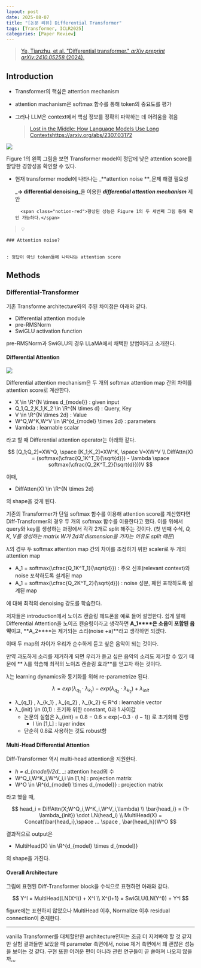 ```yaml
---
layout: post
date: 2025-08-07
title: "[논문 리뷰] Differential Transformer"
tags: [Transformer, ICLR2025]
categories: [Paper Review]
---
```


> [Ye, Tianzhu, et al. "Differential transformer." ](https://arxiv.org/abs/2410.05258)[_arXiv preprint arXiv:2410.05258_](https://arxiv.org/abs/2410.05258)[ (2024).](https://arxiv.org/abs/2410.05258)



## Introduction

- Transformer의 핵심은 attention mechanism
- attention machanism은 softmax 함수를 통해 token의 중요도를 평가
- 그러나 LLM은 context에서 핵심 정보를 정확히 파악하는 데 어려움을 겪음

	> [Lost in the Middle: How Language Models Use Long Contextshttps://arxiv.org/abs/2307.03172](https://arxiv.org/abs/2307.03172)


![](https://prod-files-secure.s3.us-west-2.amazonaws.com/542b861c-36a8-4051-84e5-8804b6728dba/9083ea56-691a-4752-ae26-47f403431ac8/image.png?X-Amz-Algorithm=AWS4-HMAC-SHA256&X-Amz-Content-Sha256=UNSIGNED-PAYLOAD&X-Amz-Credential=ASIAZI2LB4662XEK7Z6J%2F20250820%2Fus-west-2%2Fs3%2Faws4_request&X-Amz-Date=20250820T080056Z&X-Amz-Expires=3600&X-Amz-Security-Token=IQoJb3JpZ2luX2VjEIf%2F%2F%2F%2F%2F%2F%2F%2F%2F%2FwEaCXVzLXdlc3QtMiJIMEYCIQDsQRLpGmyPJb5AuzdFjywe5aZBoGM%2F6kNRdwNw3XXvDwIhAO%2F%2BlVsQ5z8sZ44FAdAPe8W30KE3fSODQEr%2B772IJ3OFKogECND%2F%2F%2F%2F%2F%2F%2F%2F%2F%2FwEQABoMNjM3NDIzMTgzODA1IgxtTR8KcdNoJK1tZHAq3AMBUAUGb6nFyUlO7gAw%2BmRg42gYgezy9T6ENZrx3qWPBn7mD9BqVBMcrk1fpSqAlgLsOd6DEHdKvkUmTwkGbAAWtp3%2BL7uu349NIYo1jFczbPv1O4bY8ILcwx6tkW%2FRh6RP7PWh%2BDdUmUutyJOGi0OfPDT73bo1OjEDtIUdNRX46kxV4RJ%2BNHC7JFVMx0uOKnlmpNksGjbvD4vpO09zoc%2FcdIw0AOjgG4xVo9QmlB7A5%2F0bDGvRuqUpZu4S%2Fa8tUJa0xtv7eHQgBTYIQq7njC7Irl8pkkqZbwXKshAxPymWiCr02M%2B6UYZdy2GUpgSc3qNrGZWPLcidgecJ%2BAMOIuhajl6jZBoo3D%2Fdxd1mIAC6m5yLwEQpCCDtQe7DeRf8wqC6Z1KFuujJCJyXcXJgp81UTmAT%2FjCCZWEkn9C1c%2Fi5LXbtY7E2ycyxJQlm2UuHKXo1%2FvtDSph6hFVYn0s3gI4ys8hmTjqX8ryu%2F70ppeCaq%2B%2BzhqYKvwNOIIDNjcN1H95GMGGgh4GMc%2BKhR2RlAS65Y1iyNG9OFbpkeI6iP4OcPFKxDiUC8xRoKnZukskC40QzIq2pGM%2Byo4p3R8%2BiMqjfZZWzaR9Q7mKn5lU0ytYZxGPQoxkc9noxv4XvfDC41ZXFBjqkAfrdcXJ%2Fu4k6SUAEMp9quaj8Vkcx%2B9xyZkuk4p%2B%2By5gqU81RrbfXnmYUowr16dOIYkackKqTKrtKST5x1rkMlOv7E7Fzz9NoTlcHtsssmCUQMt%2BhyKyUOGL8cIKC4C8JPaBeSNRa3P2qxgdyCHRwV6WHD0pstFLw0R%2B%2B0rgOCV6HyyCrP5%2F5XwaCtpnJYfXfHgk0hgnwozwrxGbIpWDGU8LN6clD&X-Amz-Signature=771366379a7f8506ea225bab0982f35cd23c8343fad6e3f8349ff762a077070f&X-Amz-SignedHeaders=host&x-amz-checksum-mode=ENABLED&x-id=GetObject)


Figure 1의 왼쪽 그림을 보면 Transformer model이 정답에 낮은 attention score를 할당한 경향성을 확인할 수 있다.

- 현재 transformer model에 나타나는 _**attention noise **_문제 해결 필요성

	_**→ differential denoising**_을 이용한 _**differential attention mechanism**_ 제안


		<span class="notion-red">향상된 성능은 Figure 1의 두 세번째 그림 통해 확인 가능하다.</span>


> 💡 


	### Attention noise?


	: 정답이 아닌 token들에 나타나는 attention score



## Methods



### Differential-Transformer


기존 Transforme architecture와의 주된 차이점은 아래와 같다.

- Differential attention module
- pre-RMSNorm
- SwiGLU activation function

pre-RMSNorm과 SwiGLU의 경우 LLaMA에서 채택한 방법이라고 소개한다.



#### Differential Attention


![](https://prod-files-secure.s3.us-west-2.amazonaws.com/542b861c-36a8-4051-84e5-8804b6728dba/116d70b2-1963-4810-9167-f4c7d8a06e8f/image.png?X-Amz-Algorithm=AWS4-HMAC-SHA256&X-Amz-Content-Sha256=UNSIGNED-PAYLOAD&X-Amz-Credential=ASIAZI2LB4662XEK7Z6J%2F20250820%2Fus-west-2%2Fs3%2Faws4_request&X-Amz-Date=20250820T080056Z&X-Amz-Expires=3600&X-Amz-Security-Token=IQoJb3JpZ2luX2VjEIf%2F%2F%2F%2F%2F%2F%2F%2F%2F%2FwEaCXVzLXdlc3QtMiJIMEYCIQDsQRLpGmyPJb5AuzdFjywe5aZBoGM%2F6kNRdwNw3XXvDwIhAO%2F%2BlVsQ5z8sZ44FAdAPe8W30KE3fSODQEr%2B772IJ3OFKogECND%2F%2F%2F%2F%2F%2F%2F%2F%2F%2FwEQABoMNjM3NDIzMTgzODA1IgxtTR8KcdNoJK1tZHAq3AMBUAUGb6nFyUlO7gAw%2BmRg42gYgezy9T6ENZrx3qWPBn7mD9BqVBMcrk1fpSqAlgLsOd6DEHdKvkUmTwkGbAAWtp3%2BL7uu349NIYo1jFczbPv1O4bY8ILcwx6tkW%2FRh6RP7PWh%2BDdUmUutyJOGi0OfPDT73bo1OjEDtIUdNRX46kxV4RJ%2BNHC7JFVMx0uOKnlmpNksGjbvD4vpO09zoc%2FcdIw0AOjgG4xVo9QmlB7A5%2F0bDGvRuqUpZu4S%2Fa8tUJa0xtv7eHQgBTYIQq7njC7Irl8pkkqZbwXKshAxPymWiCr02M%2B6UYZdy2GUpgSc3qNrGZWPLcidgecJ%2BAMOIuhajl6jZBoo3D%2Fdxd1mIAC6m5yLwEQpCCDtQe7DeRf8wqC6Z1KFuujJCJyXcXJgp81UTmAT%2FjCCZWEkn9C1c%2Fi5LXbtY7E2ycyxJQlm2UuHKXo1%2FvtDSph6hFVYn0s3gI4ys8hmTjqX8ryu%2F70ppeCaq%2B%2BzhqYKvwNOIIDNjcN1H95GMGGgh4GMc%2BKhR2RlAS65Y1iyNG9OFbpkeI6iP4OcPFKxDiUC8xRoKnZukskC40QzIq2pGM%2Byo4p3R8%2BiMqjfZZWzaR9Q7mKn5lU0ytYZxGPQoxkc9noxv4XvfDC41ZXFBjqkAfrdcXJ%2Fu4k6SUAEMp9quaj8Vkcx%2B9xyZkuk4p%2B%2By5gqU81RrbfXnmYUowr16dOIYkackKqTKrtKST5x1rkMlOv7E7Fzz9NoTlcHtsssmCUQMt%2BhyKyUOGL8cIKC4C8JPaBeSNRa3P2qxgdyCHRwV6WHD0pstFLw0R%2B%2B0rgOCV6HyyCrP5%2F5XwaCtpnJYfXfHgk0hgnwozwrxGbIpWDGU8LN6clD&X-Amz-Signature=c4e195ef2d5afdbe1625df5846239019b289060e991375ed7215b52c4f51a129&X-Amz-SignedHeaders=host&x-amz-checksum-mode=ENABLED&x-id=GetObject)


Differential attention mechanism은 두 개의 softmax attention map 간의 차이를 attention score로 계산한다.

- X \in \R^{N \times d\_{model}} : given input
- Q\_1,Q\_2,K\_1,K\_2 \in \R^{N \times d} : Query, Key
- V \in \R^{N \times 2d} : Value
- W^Q,W^K,W^V \in \R^{d\_{model} \times 2d} : parameters
- \lambda : learnable scalar

라고 할 때 Differential attention operator는 아래와 같다.


$$
[Q_1;Q_2]=XW^Q, \space [K_1;K_2]=XW^K, \space V=XW^V \\
DiffAttn(X) = (softmax(\cfrac{Q_1K^T_1}{\sqrt{d}}) - \lambda \space softmax(\cfrac{Q_2K^T_2}{\sqrt{d}}))V
$$


이때,

- DiffAtten(X) \in \R^{N \times 2d}

의 shape을 갖게 된다.


기존의 Transformer가 단일 softmax 함수를 이용해 attention score를 계산했다면 Diff-Transformer의 경우 두 개의 softmax 함수를 이용한다고 했다. 이를 위해서 query와 key를 생성하는 과정에서 각각 2개로 split 해주는 것이다. <span class="notion-red">(첫 번째 수식, </span><span class="notion-red">_Q, K, V를 생성하는 matrix W가 2d의 dismension을 가지는 이유도 split 때문_</span><span class="notion-red">)</span>


 λ의 경우 두 softmax attention map 간의 차이를 조정하기 위한 scaler로 두 개의 attention map

- A\_1 = softmax(\cfrac{Q\_1K^T\_1}{\sqrt{d}}) : 주요 신호(relevant context)와 noise 포착하도록 설계된 map
- A\_1 = softmax(\cfrac{Q\_2K^T\_2}{\sqrt{d}}) : noise 성분, 패턴 포착하도록 설계된 map 

에 대해 최적의 denoising 강도를 학습한다.


저자들은 introduction에서 노이즈 캔슬링 헤드폰을 예로 들어 설명한다. 쉽게 말해 Differential Attention을 노이즈 캔슬링이라고 생각하면 **A\_1****은 소음이 포함된 음악**이고, **A\_2****는 제거되는 소리(noise +a)**라고 생각하면 되겠다. 


이때 두 map의 차이가 우리가 순수하게 듣고 싶은 음악이 되는 것이다. 


만약 과도하게 소리를 제거하게 되면 우리가 듣고 싶은 음악의 소리도 제거할 수 있기 때문에 ** λ를 학습해 최적의 노이즈 캔슬링 효과**를 얻고자 하는 것이다.


λ는 learning dynamics와 동기화를 위해 re-parametrize 된다.


$$
\lambda = exp(\lambda_{q_1} \cdot \lambda_{k_1}) - exp(\lambda_{q_2} \cdot \lambda_{k_2}) + \lambda_{init}
$$

- λ\_{q\_1} , λ\_{k\_1} , λ\_{q\_2} , λ\_{k\_2} ∈ R^d : learnable vector
- λ\_{init} \in (0,1) : 초기화 위한 constant, 0과 1 사이값
	- 논문의 실험은 λ\_{init} = 0.8 − 0.6 × exp(−0.3 · (l − 1)) 로 초기화해 진행
		- l \in [1,L] : layer index
	- 단순히 0.8로 사용하는 것도 robust함


#### **Multi-Head Differential Attention**


Diff-Transformer 역시 multi-head attention을 지원한다.

- _h = d\_{model}/2d__ _: attention head의 수
- W^Q\_i,W^K\_i,W^V\_i,i \in [1,h] : projection matrix
- W^O \in \R^{d\_{model} \times d\_{model}} : projection matrix

라고 했을 때,


$$
head_i = DiffAttn(X;W^Q_i,W^K_i,W^V_i,\lambda) \\
\bar{head_i} = (1-\lambda_{init}) \cdot LN(head_i) \\
MultiHead(X) = Concat(\bar{head_i},\space ... \space , \bar{head_h})W^O
$$


결과적으로 output은

- MultiHead(X) \in \R^{d\_{model} \times d\_{model}}

의 shape을 가진다.



#### Overall Architecture


그림에 표현된 Diff-Transformer block을 수식으로 표현하면 아래와 같다.


$$
Y^l = MultiHead(LN(X^l)) + X^l \\
X^{l+1} = SwiGLU(LN(Y^l)) + Y^l
$$


figure에는 표현하지 않았으나 MultiHead 이후, Normalize 이후 residual connection이 존재한다.


---


vanilla Transformer를 대체할만한 architecture인지는 조금 더 지켜봐야 할 것 같지만 실험 결과들만 보았을 때 parameter 측면에서, noise 제거 측면에서 꽤 괜찮은 성능을 보이는 것 같다. 구현 또한 어려운 편이 아니라 관련 연구들이 곧 쏟아져 나오지 않을까,,,

